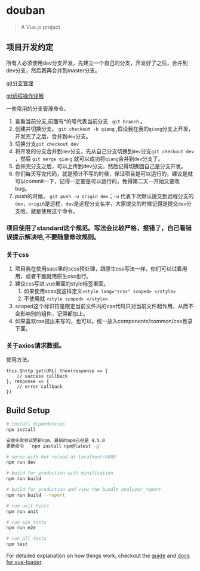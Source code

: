 # douban

> A Vue.js project

## 项目开发约定
所有人必须使用dev分支开发，先建立一个自己的分支，开发好了之后，合并到dev分支，然后我再合并到master分支。

[git分支管理](http://www.liaoxuefeng.com/wiki/0013739516305929606dd18361248578c67b8067c8c017b000/0013743862006503a1c5bf5a783434581661a3cc2084efa000)

[git远程操作详解](http://www.ruanyifeng.com/blog/2014/06/git_remote.html)


一些常用的分支管理命令。
1. 查看当前分支,前面有*的号代表当前分支  ` git branch`   。
2. 创建并切换分支。 `git checkout -b qiang` ,假设我在我的`qiang`分支上开发，开发完了之后，合并到`dev`分支。
3. 切换分支`git checkout dev` 
4. 将开发的分支合并到`dev`分支，先从自己分支切换到`dev`分支`git checkout dev` ，然后 `git merge qiang` 就可以成功将`qiang`合并到`dev`分支了。
5. 合并完分支之后，可以上传到dev分支，然后记得切换回自己是分支开发。
6. 你们每天写完代码，就是预计不写的时候，保证项目是可以运行的，建议是就可以commit一下，记得一定要是可以运行的，免得第二天一开始又要改bug。
7. push的时候， `git push -u origin dev`；`-u` 代表下次默认提交到远程分支的`dev`，`origi`n是远程，`dev`是远程分支名字，大家提交的时候记得是提交`dev`分支哈，就是使用这个命令。


### 项目使用了standard这个规范。写法会比较严格，报错了，自己看错误提示解决哈,不要随意修改规则。


### 关于css
1. 项目我在使用sass里的scss预处理，跟原生css写法一样。你们可以试着用用，或者干脆就用原生css也行。
2. 建议css写进.vue里面的style标签里面。
    1.  如果使用scss就这样定义`<style lang="scss" scoped> </style>`
    2.  不使用就 `<style scoped> </style>`
3. scoped这个标识符是限定当前文件内的css代码只对当前文件起作用，从而不会影响别的组件，记得都加上。
4. 如果喜欢css提出来写的，也可以。统一放入components/common/css目录下面。

### 关于axios请求数据。
使用方法。
```
this.$http.get(URL).then(response => {
    // success callback
}, response => {
    // error callback
})
```



## Build Setup

``` bash
# install dependencies
npm install

安装失败尝试更新npm，最新的npm已经是 4.5.0  
更新命令  `npm install npm@latest -g`

# serve with hot reload at localhost:8080
npm run dev

# build for production with minification
npm run build

# build for production and view the bundle analyzer report
npm run build --report

# run unit tests
npm run unit

# run e2e tests
npm run e2e

# run all tests
npm test
```

For detailed explanation on how things work, checkout the [guide](http://vuejs-templates.github.io/webpack/) and [docs for vue-loader](http://vuejs.github.io/vue-loader).
